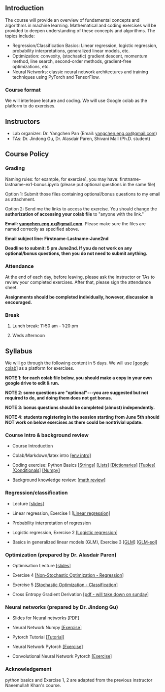 

## Introduction

The course will provide an overview of fundamental concepts and algorithms in machine learning. Mathematical and coding exercises will be provided to deepen understanding of these concepts and algorithms. The topics include: 

 - Regression/Classification Basics: Linear regression, logistic regression, probability interpretations, generalized linear models, etc.
 - Optimization: convexity, (stochastic) gradient descent, momentum method, line search, second-order methods, gradient-free optimizations, etc.
 - Neural Networks: classic neural network architectures and training techniques using PyTorch and TensorFlow.

### Course format

We will interleave lecture and coding. We will use Google colab as the platform to do exercises. 
                
## Instructors

- Lab organizer: Dr. Yangchen Pan (Email: yangchen.eng.ox@gmail.com)
- TAs: Dr. Jindong Gu, Dr. Alasdair Paren, Shivani Mall (Ph.D. student)

## Course Policy

### Grading

Naming rules: for example, for exercise1, you may have: firstname-lastname-ex1-bonus.ipynb (please put optional questions in the same file)

<!-- 
Put firstname-lastname-ex1.ipynb, firstname-lastname-ex2.ipynb, ... files into a zip file named as firstname-lastname.zip, and leave the bonus files separate without zip them. 

That is, in the end of the course, you should submit firstname-lastname.zip and firstname-lastname-ex1-bonus.ipynb, firstname-lastname-ex2-bonus.ipynb, etc. (please put the optional and bonus in the same file).
-->

Option 1: Submit those files containing optional/bonus questions to my email as attachment. 

Option 2: Send me the links to access the exercise. You should change the **authorization of accessing your colab file** to "anyone with the link."

**Email: yangchen.eng.ox@gmail.com**. Please make sure the files are named correctly as specified above. 

**Email subject line: Firstname-Lastname-June2nd**

**Deadline to submit: 5 pm June2nd. If you do not work on any optional/bonus questions, then you do not need to submit anything.**

### Attendance

At the end of each day, before leaving, please ask the instructor or TAs to review your completed exercises. After that, please sign the attendance sheet.

**Assignments should be completed individually, however, discussion is encouraged.**

### Break

1. Lunch break: 11:50 am - 1:20 pm

2. Weds afternoon

## Syllabus

We will go through the following content in 5 days. We will use [[google colab]](https://colab.research.google.com/) as a platform for exercises. 

**NOTE 1: for each colab file below, you should make a copy in your own google drive to edit & run.**

**NOTE 2: some questions are "optional"---you are suggested but not required to do, and doing them does not get bonus.**

**NOTE 3: bonus questions should be completed (almost) independently.**

**NOTE 4: students registering in the session starting from June 5th should NOT work on below exercises as there could be nontrivial update.**

### Course Intro & background review

- Course Introduction

- Colab/Markdown/latex intro [[env intro]](https://colab.research.google.com/drive/1DHVIdXVouXhQmnusmR-JLGBqT2_TsxCF?usp=sharing) 

- Coding exercise: Python Basics 
[[Strings]](https://colab.research.google.com/drive/16QB0e6reXr0aYg3QMJbb2Kjpd93cZ1qJ?usp=sharing)
[[Lists]](https://colab.research.google.com/drive/1cHDaCeHUbNzV-zHpYPRBMNohL4dbxeqB?usp=sharing)
[[Dictionaries]](https://colab.research.google.com/drive/1pofof5pxzbliUlgZOKAA5LdA6YMqGGuK?usp=sharing)
[[Tuples]](https://colab.research.google.com/drive/1nqqTPS9GZYyQ9rdCPbMZFWoKdmjtFZv9?usp=sharing)
[[Conditionals]](https://colab.research.google.com/drive/1XCPvBY14y7wsdAG0yUDtkcPrVPDT9bcL?usp=sharing)
[[Numpy]](https://colab.research.google.com/drive/1N_LQdkRL-PrQqtrUtKOXDDRxKW7Whioh?usp=sharing)

- Background knowledge review: [[math review]](https://colab.research.google.com/drive/1F9KRUyp2iryZYQ8Oi7psbExSlrBvEMo3?usp=sharing)

<!-- Good to read: [[OOP programming]](https://colab.research.google.com/drive/1rWW_xM-Yv9tIyNGRF5QtWpjaCz0KajLu?usp=sharing) -->

### Regression/classification

- Lecture [[slides]](https://drive.google.com/file/d/1OR4Z3hev58I2Mo2ygki8nK-NJbhPPHgi/view?usp=sharing)

- Linear regression, Exercise 1 [[Linear regression]](https://colab.research.google.com/drive/1rvxEVveKc6DKwKhrbl3A4hBM3sEq1QjR?usp=sharing)

- Probability interpretation of regression

- Logistic regression, Exercise 2 [[Logistic regression]](https://colab.research.google.com/drive/1uju-Djv8TOOw1lidxq_NamMuHycc83NF?usp=sharing)

- Basics in generalized linear models (GLM), Exercise 3 [[GLM]](https://colab.research.google.com/drive/1haTSgsIMBtkYZ0eqkL8hLuOVeppKFcyC?usp=sharing) [[GLM-sol]](https://colab.research.google.com/drive/1_TYKcgxQHODwSMAn-LvB2dXmbRkmNcDb?usp=sharing)

### Optimization (prepared by Dr. Alasdair Paren)

- Optimisation Lecture [[slides]](https://drive.google.com/file/d/1iYME1MKRG--mrxfy0CINoz6C6dBmnUfg/view?usp=share_link)

- Exercise 4 [[Non-Stochastic Optimization - Regression]](https://colab.research.google.com/drive/1EPulpOW-NTD636nWmQvYE4VsaFFlEo1y?usp=sharing)

- Exercise 5 [[Stochastic Optimization - Classification]](https://colab.research.google.com/drive/1RPdLruCBmRppRHvSDi963P_0dxBJjwWT?usp=sharing)

- Cross Entropy Gradient Derivation [[pdf - will take down on sunday]](https://drive.google.com/file/d/1-FkcoJV6sl7-TpgGz7kgxbbnb-Kfb8FN/view?usp=share_link)

### Neural networks (prepared by Dr. Jindong Gu)

- Slides for Neural networks [[PDF]](https://drive.google.com/file/d/1d7RFeJ9n5VrTMrdBliApZEXIrkX52vq2/view)

- Neural Network Numpy [[Exercise]](https://drive.google.com/file/d/1w9-3ap9Atw0R20yRSoo8UYpdq51qhKc6/view?usp=sharing)

- Pytorch Tutorial [[Tutorial]](https://drive.google.com/file/d/1aE1byZvbGiLru_KYJfrsqfGlLawcZ1rk/view?usp=sharing)

- Neural Network Pytorch [[Exercise]](https://drive.google.com/file/d/1kvV-1DTSOXhvAS2o4pWtqecdFZrr7s3Z/view?usp=sharing)

- Convolutional Neural Network Pytorch [[Exercise]](https://drive.google.com/file/d/1xUJQDcyLx04_oWcaBExvmL_Hz9Z2onwX/view?usp=sharing)

### Acknowledgement

python basics and Exercise 1, 2 are adapted from the previous instructor Naeemullah Khan's course.
